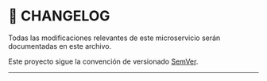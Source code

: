# 📜 CHANGELOG

Todas las modificaciones relevantes de este microservicio serán documentadas en este archivo.

Este proyecto sigue la convención de versionado [SemVer](https://semver.org/lang/es/).

---
